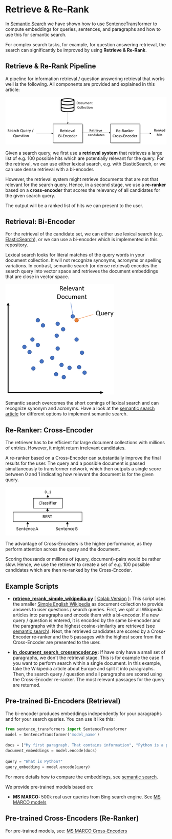 # Retrieve & Re-Rank
In [Semantic Search](../semantic-search/README.md) we have shown how to use SentenceTransformer to compute embeddings for queries, sentences, and paragraphs and how to use this for semantic search. 

For complex search tasks, for example, for question answering retrieval, the search can significantly be improved by using **Retrieve & Re-Rank**.

## Retrieve & Re-Rank Pipeline

A pipeline for information retrieval / question answering retrieval that works well is the following. All components are provided and explained in this article:

![InformationRetrieval](https://raw.githubusercontent.com/UKPLab/sentence-transformers/master/docs/img/InformationRetrieval.png)

Given a search query, we first use a **retrieval system** that retrieves a large list of e.g. 100 possible hits which are potentially relevant for the query. For the retrieval, we can use either lexical search, e.g. with ElasticSearch, or we can use dense retrieval with a bi-encoder. 

However, the retrieval system might retrieve documents that are not that relevant for the search query. Hence, in a second stage, we use a **re-ranker** based on a **cross-encoder** that scores the relevancy of all candidates for the given search query. 

The output will be a ranked list of hits we can present to the user.

## Retrieval: Bi-Encoder
For the retrieval of the candidate set, we can either use lexical search (e.g. [ElasticSearch](https://www.elastic.co/elasticsearch/)), or we can use a bi-encoder which is implemented in this repository.

Lexical search looks for literal matches of the query words in your document collection. It will not recognize synonyms, acronyms or spelling variations. In contrast, semantic search (or dense retrieval) encodes the search query into vector space and retrieves the document embeddings that are close in vector space. 

![SemanticSearch](https://raw.githubusercontent.com/UKPLab/sentence-transformers/master/docs/img/SemanticSearch.png)

Semantic search overcomes the short comings of lexical search and can recognize synonym and acronyms. Have a look at the [semantic search article](../semantic-search/README.md)  for different options to implement semantic search.


## Re-Ranker: Cross-Encoder

The retriever has to be efficient for large document collections with millions of entries. However, it might return irrelevant candidates.

A re-ranker based on a Cross-Encoder can substantially improve the final results for the user. The query and a possible document is passed simultaneously to transformer network, which then outputs a single score between 0 and 1 indicating how relevant the document is for the given query. 

![CrossEncoder](https://raw.githubusercontent.com/UKPLab/sentence-transformers/master/docs/img/CrossEncoder.png)

The advantage of Cross-Encoders is the higher performance, as they perform attention across the query and the document. 

Scoring thousands or millions of (query, document)-pairs would be rather slow. Hence, we use the retriever to create a set of e.g. 100 possible candidates which are then re-ranked by the Cross-Encoder.

## Example Scripts

* **[retrieve_rerank_simple_wikipedia.py](retrieve_rerank_simple_wikipedia.py)** [ [Colab Version](https://colab.research.google.com/github/UKPLab/sentence-transformers/blob/master/examples/applications/retrieve_rerank/retrieve_rerank_simple_wikipedia.ipynb) ]: This script uses the smaller [Simple English Wikipedia](https://simple.wikipedia.org/wiki/Main_Page) as document collection to provide answers to user questions / search queries. First, we split all Wikipedia articles into paragraphs and encode them with a bi-encoder. If a new query / question is entered, it is encoded by the same bi-encoder and the paragraphs with the highest cosine-similarity are retrieved (see [semantic search](../semantic-search/README.md)). Next, the retrieved candidates are scored by a Cross-Encoder re-ranker and the 5 passages with the highest score from the Cross-Encoder are presented to the user.
- **[in_document_search_crossencoder.py](in_document_search_crossencoder.py):** If have only have a small set of paragraphs, we don't the retrieval stage. This is for example the case if you want to perform search within a single document. In this example, take the Wikipedia article about Europe and split it into paragraphs. Then, the search query / question and all paragraphs are scored using the Cross-Encoder re-ranker. The most relevant passages for the query are returned.


## Pre-trained Bi-Encoders (Retrieval)

The bi-encoder produces embeddings independently for your paragraphs and for your search queries. You can use it like this:

```python
from sentence_transformers import SentenceTransformer
model = SentenceTransformer('model_name')

docs = ["My first paragraph. That contains information", "Python is a programming language."]
document_embeddings = model.encode(docs)

query = "What is Python?"
query_embedding = model.encode(query)
```

For more details how to compare the embeddings, see [semantic search](../semantic-search/README.md).

We provide pre-trained models based on:
- **MS MARCO:** 500k real user queries from Bing search engine. See [MS MARCO models](https://www.sbert.net/docs/pretrained-models/msmarco-v3.html) 

## Pre-trained Cross-Encoders (Re-Ranker)


For pre-trained models, see: [MS MARCO Cross-Encoders](https://www.sbert.net/docs/pretrained-models/ce-msmarco.html)